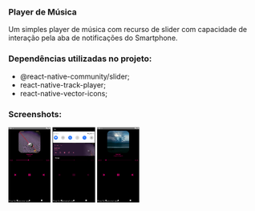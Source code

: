 ### Player de Música

Um simples player de música com recurso de slider com capacidade de interação pela aba de notificações do Smartphone.

### Dependências utilizadas no projeto:

<ul>
    <li>@react-native-community/slider;</li>
    <li>react-native-track-player;</li>
    <li>react-native-vector-icons;</li>
</ul>

### Screenshots:

<div style='display: inline_block'>
    <img style='height:150px' align='center' alt='image' src='https://github.com/bgomes107/player/blob/main/screenshots/screenshot-2022-08-23_20.34.11.552.png'/>
     <img style='height:150px' align='center' alt='image' src='https://github.com/bgomes107/player/blob/main/screenshots/screenshot-2022-08-23_20.34.46.083.png'/>
     <img style='height:150px' align='center' alt='image' src='https://github.com/bgomes107/player/blob/main/screenshots/screenshot-2022-08-23_20.35.07.2.png'/>
</div>
